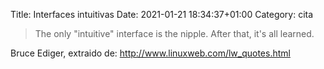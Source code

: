 Title: Interfaces intuitivas
Date: 2021-01-21 18:34:37+01:00
Category: cita

> The only "intuitive" interface is the nipple. After that, it's all learned.

Bruce Ediger, extraido de: http://www.linuxweb.com/lw_quotes.html



